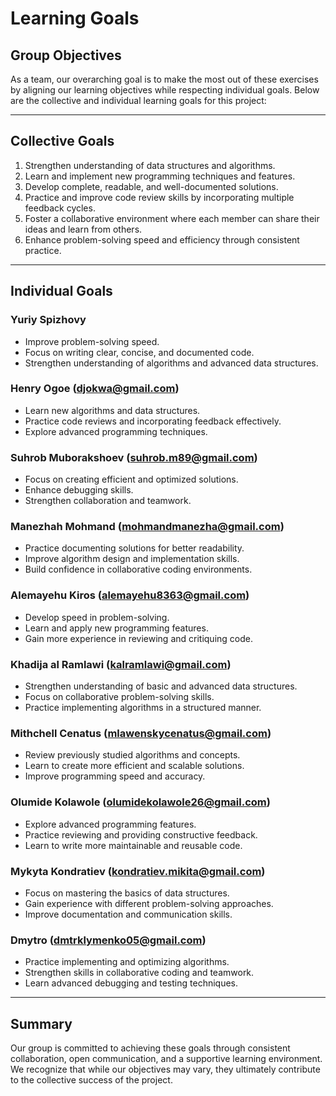 # Learning Goals

## Group Objectives

As a team, our overarching goal is to make the most out of these exercises by
aligning our learning objectives while respecting individual goals. Below are the
collective and individual learning goals for this project:

---

## Collective Goals

1. Strengthen understanding of data structures and algorithms.
2. Learn and implement new programming techniques and features.
3. Develop complete, readable, and well-documented solutions.
4. Practice and improve code review skills by incorporating multiple feedback cycles.
5. Foster a collaborative environment where each member can share their ideas and
   learn from others.
6. Enhance problem-solving speed and efficiency through consistent practice.

---

## Individual Goals

### Yuriy Spizhovy

- Improve problem-solving speed.
- Focus on writing clear, concise, and documented code.
- Strengthen understanding of algorithms and advanced data structures.

### Henry Ogoe (<djokwa@gmail.com>)

- Learn new algorithms and data structures.
- Practice code reviews and incorporating feedback effectively.
- Explore advanced programming techniques.

### Suhrob Muborakshoev (<suhrob.m89@gmail.com>)

- Focus on creating efficient and optimized solutions.
- Enhance debugging skills.
- Strengthen collaboration and teamwork.

### Manezhah Mohmand (<mohmandmanezha@gmail.com>)

- Practice documenting solutions for better readability.
- Improve algorithm design and implementation skills.
- Build confidence in collaborative coding environments.

### Alemayehu Kiros (<alemayehu8363@gmail.com>)

- Develop speed in problem-solving.
- Learn and apply new programming features.
- Gain more experience in reviewing and critiquing code.

### Khadija al Ramlawi (<kalramlawi@gmail.com>)

- Strengthen understanding of basic and advanced data structures.
- Focus on collaborative problem-solving skills.
- Practice implementing algorithms in a structured manner.

### Mithchell Cenatus (<mlawenskycenatus@gmail.com>)

- Review previously studied algorithms and concepts.
- Learn to create more efficient and scalable solutions.
- Improve programming speed and accuracy.

### Olumide Kolawole (<olumidekolawole26@gmail.com>)

- Explore advanced programming features.
- Practice reviewing and providing constructive feedback.
- Learn to write more maintainable and reusable code.

### Mykyta Kondratiev (<kondratiev.mikita@gmail.com>)

- Focus on mastering the basics of data structures.
- Gain experience with different problem-solving approaches.
- Improve documentation and communication skills.

### Dmytro (<dmtrklymenko05@gmail.com>)

- Practice implementing and optimizing algorithms.
- Strengthen skills in collaborative coding and teamwork.
- Learn advanced debugging and testing techniques.

---

## Summary

Our group is committed to achieving these goals through consistent collaboration,
open communication, and a supportive learning environment. We recognize that while
our objectives may vary, they ultimately contribute to the collective success of
the project.
